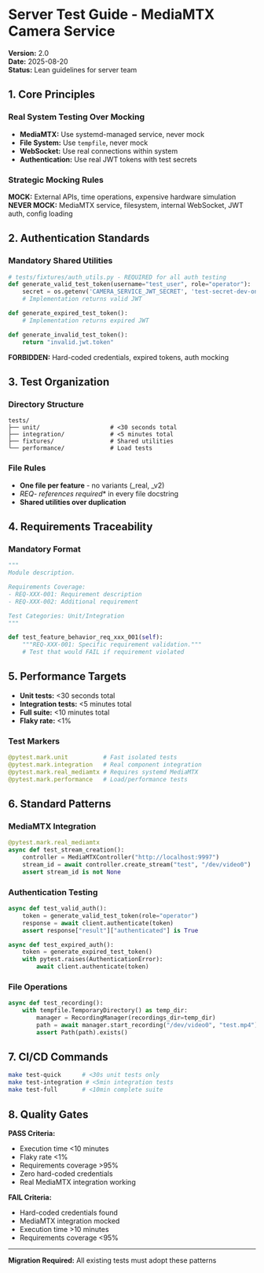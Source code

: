 # Server Test Guide - MediaMTX Camera Service

**Version:** 2.0  
**Date:** 2025-08-20  
**Status:** Lean guidelines for server team  

## 1. Core Principles

### Real System Testing Over Mocking
- **MediaMTX:** Use systemd-managed service, never mock
- **File System:** Use `tempfile`, never mock
- **WebSocket:** Use real connections within system
- **Authentication:** Use real JWT tokens with test secrets

### Strategic Mocking Rules
**MOCK:** External APIs, time operations, expensive hardware simulation  
**NEVER MOCK:** MediaMTX service, filesystem, internal WebSocket, JWT auth, config loading

## 2. Authentication Standards

### Mandatory Shared Utilities
```python
# tests/fixtures/auth_utils.py - REQUIRED for all auth testing
def generate_valid_test_token(username="test_user", role="operator"):
    secret = os.getenv('CAMERA_SERVICE_JWT_SECRET', 'test-secret-dev-only')
    # Implementation returns valid JWT

def generate_expired_test_token():
    # Implementation returns expired JWT

def generate_invalid_test_token():
    return "invalid.jwt.token"
```

**FORBIDDEN:** Hard-coded credentials, expired tokens, auth mocking

## 3. Test Organization

### Directory Structure
```
tests/
├── unit/                    # <30 seconds total
├── integration/             # <5 minutes total  
├── fixtures/                # Shared utilities
└── performance/             # Load tests
```

### File Rules
- **One file per feature** - no variants (_real, _v2)
- **REQ-* references required** in every file docstring
- **Shared utilities over duplication**

## 4. Requirements Traceability

### Mandatory Format
```python
"""
Module description.

Requirements Coverage:
- REQ-XXX-001: Requirement description
- REQ-XXX-002: Additional requirement

Test Categories: Unit/Integration
"""

def test_feature_behavior_req_xxx_001(self):
    """REQ-XXX-001: Specific requirement validation."""
    # Test that would FAIL if requirement violated
```

## 5. Performance Targets

- **Unit tests:** <30 seconds total
- **Integration tests:** <5 minutes total  
- **Full suite:** <10 minutes total
- **Flaky rate:** <1%

### Test Markers
```python
@pytest.mark.unit          # Fast isolated tests
@pytest.mark.integration   # Real component integration
@pytest.mark.real_mediamtx # Requires systemd MediaMTX
@pytest.mark.performance   # Load/performance tests
```

## 6. Standard Patterns

### MediaMTX Integration
```python
@pytest.mark.real_mediamtx
async def test_stream_creation():
    controller = MediaMTXController("http://localhost:9997")
    stream_id = await controller.create_stream("test", "/dev/video0")
    assert stream_id is not None
```

### Authentication Testing
```python
async def test_valid_auth():
    token = generate_valid_test_token(role="operator")
    response = await client.authenticate(token)
    assert response["result"]["authenticated"] is True

async def test_expired_auth():
    token = generate_expired_test_token()
    with pytest.raises(AuthenticationError):
        await client.authenticate(token)
```

### File Operations
```python
async def test_recording():
    with tempfile.TemporaryDirectory() as temp_dir:
        manager = RecordingManager(recordings_dir=temp_dir)
        path = await manager.start_recording("/dev/video0", "test.mp4")
        assert Path(path).exists()
```

## 7. CI/CD Commands

```bash
make test-quick      # <30s unit tests only
make test-integration # <5min integration tests  
make test-full       # <10min complete suite
```

## 8. Quality Gates

**PASS Criteria:**
- Execution time <10 minutes
- Flaky rate <1%
- Requirements coverage >95%
- Zero hard-coded credentials
- Real MediaMTX integration working

**FAIL Criteria:**
- Hard-coded credentials found
- MediaMTX integration mocked
- Execution time >10 minutes
- Requirements coverage <95%

---

**Migration Required:** All existing tests must adopt these patterns
